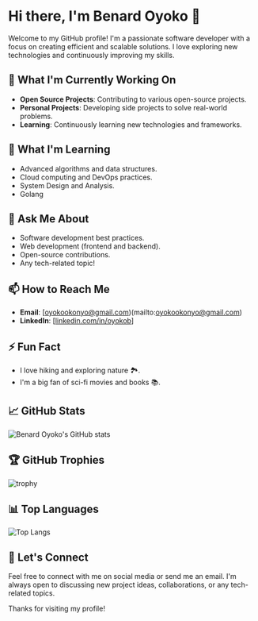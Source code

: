 # Hi there, I'm Benard Oyoko 👋

Welcome to my GitHub profile! I'm a passionate software developer with a focus on creating efficient and scalable solutions. I love exploring new technologies and continuously improving my skills.

## 🔭 What I'm Currently Working On

- **Open Source Projects**: Contributing to various open-source projects.
- **Personal Projects**: Developing side projects to solve real-world problems.
- **Learning**: Continuously learning new technologies and frameworks.

## 🌱 What I'm Learning

- Advanced algorithms and data structures.
- Cloud computing and DevOps practices.
- System Design and Analysis.
- Golang
  

## 💬 Ask Me About

- Software development best practices.
- Web development (frontend and backend).
- Open-source contributions.
- Any tech-related topic!

## 📫 How to Reach Me

- **Email**: [oyokookonyo@gmail.com)(mailto:oyokookonyo@gmail.com)
- **LinkedIn**: [[linkedin.com/in/oyokob](https://www.linkedin.com/in/oyokob)]

## ⚡ Fun Fact

- I love hiking and exploring nature 🏞️.
- I'm a big fan of sci-fi movies and books 📚.

## 📈 GitHub Stats

![Benard Oyoko's GitHub stats](https://github-readme-stats.vercel.app/api?username=Nicholas-Kipkoech&show_icons=true&theme=radical)

## 🏆 GitHub Trophies

![trophy](https://github-profile-trophy.vercel.app/?username=Nicholas-Kipkoech&theme=onedark)

## 📊 Top Languages

![Top Langs](https://github-readme-stats.vercel.app/api/top-langs/?username=Nicholas-Kipkoech&layout=compact&theme=radical)

## 🤝 Let's Connect

Feel free to connect with me on social media or send me an email. I'm always open to discussing new project ideas, collaborations, or any tech-related topics.

Thanks for visiting my profile!
